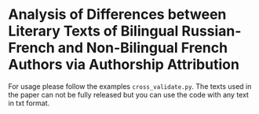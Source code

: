 # Analysis of Differences between Literary Texts of Bilingual Russian-French and Non-Bilingual French Authors via Authorship Attribution


For usage please follow the examples `cross_validate.py`. The texts used in the paper can not be fully released but you can use the code with any text in txt format.
